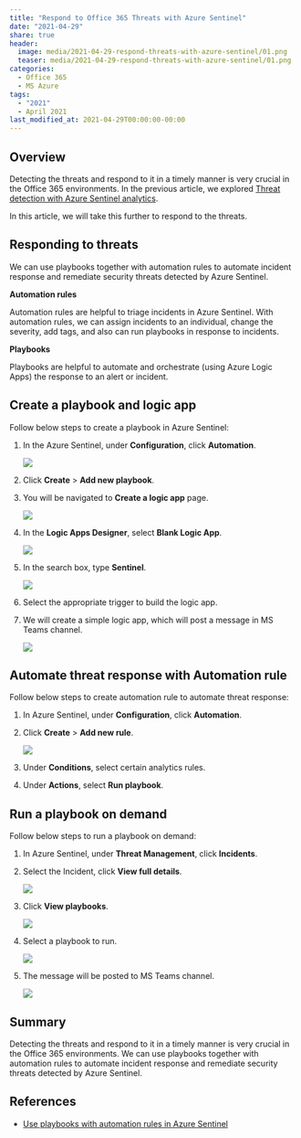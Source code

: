 ```yaml
---
title: "Respond to Office 365 Threats with Azure Sentinel"
date: "2021-04-29"
share: true
header:
  image: media/2021-04-29-respond-threats-with-azure-sentinel/01.png
  teaser: media/2021-04-29-respond-threats-with-azure-sentinel/01.png
categories:
  - Office 365
  - MS Azure
tags:
  - "2021"
  - April 2021
last_modified_at: 2021-04-29T00:00:00-00:00
---
```


## Overview

Detecting the threats and respond to it in a timely manner is very crucial in the Office 365 environments. In the previous article, we explored [Threat detection with Azure Sentinel analytics](https://nanddeepnachanblogs.com/posts/2021-04-15-threat-detection-with-azure-sentinel-analytics/).

In this article, we will take this further to respond to the threats.

## Responding to threats

We can use playbooks together with automation rules to automate incident response and remediate security threats detected by Azure Sentinel.

**Automation rules**

Automation rules are helpful to triage incidents in Azure Sentinel. With automation rules, we can assign incidents to an individual, change the severity, add tags, and also can run playbooks in response to incidents.

**Playbooks**

Playbooks are helpful to automate and orchestrate (using Azure Logic Apps) the response to an alert or incident.


## Create a playbook and logic app

Follow below steps to create a playbook in Azure Sentinel:

1. In the Azure Sentinel, under **Configuration**, click **Automation**.

    ![](/media/2021-04-29-respond-threats-with-azure-sentinel/01.png)

2. Click **Create** > **Add new playbook**.
3. You will be navigated to **Create a logic app** page.

    ![](/media/2021-04-29-respond-threats-with-azure-sentinel/02.png)

4. In the **Logic Apps Designer**, select **Blank Logic App**.

    ![](/media/2021-04-29-respond-threats-with-azure-sentinel/03.png)

5. In the search box, type **Sentinel**.

    ![](/media/2021-04-29-respond-threats-with-azure-sentinel/04.png)

6. Select the appropriate trigger to build the logic app.
7. We will create a simple logic app, which will post a message in MS Teams channel.

    ![](/media/2021-04-29-respond-threats-with-azure-sentinel/05.png)


## Automate threat response with Automation rule

Follow below steps to create automation rule to automate threat response:

1. In Azure Sentinel, under **Configuration**, click **Automation**.
2. Click **Create** > **Add new rule**.

    ![](/media/2021-04-29-respond-threats-with-azure-sentinel/06.png)

3. Under **Conditions**, select certain analytics rules.
4. Under **Actions**, select **Run playbook**.


## Run a playbook on demand

Follow below steps to run a playbook on demand:

1. In Azure Sentinel, under **Threat Management**, click **Incidents**.
2. Select the Incident, click **View full details**.

    ![](/media/2021-04-29-respond-threats-with-azure-sentinel/07.png)

3. Click **View playbooks**.

    ![](/media/2021-04-29-respond-threats-with-azure-sentinel/08.png)

4. Select a playbook to run.

    ![](/media/2021-04-29-respond-threats-with-azure-sentinel/09.png)

5. The message will be posted to MS Teams channel.

    ![](/media/2021-04-29-respond-threats-with-azure-sentinel/10.png)


## Summary

Detecting the threats and respond to it in a timely manner is very crucial in the Office 365 environments. We can use playbooks together with automation rules to automate incident response and remediate security threats detected by Azure Sentinel.

## References

- [Use playbooks with automation rules in Azure Sentinel](https://docs.microsoft.com/en-us/azure/sentinel/tutorial-respond-threats-playbook?WT.mc_id=ES-MVP-5003693)